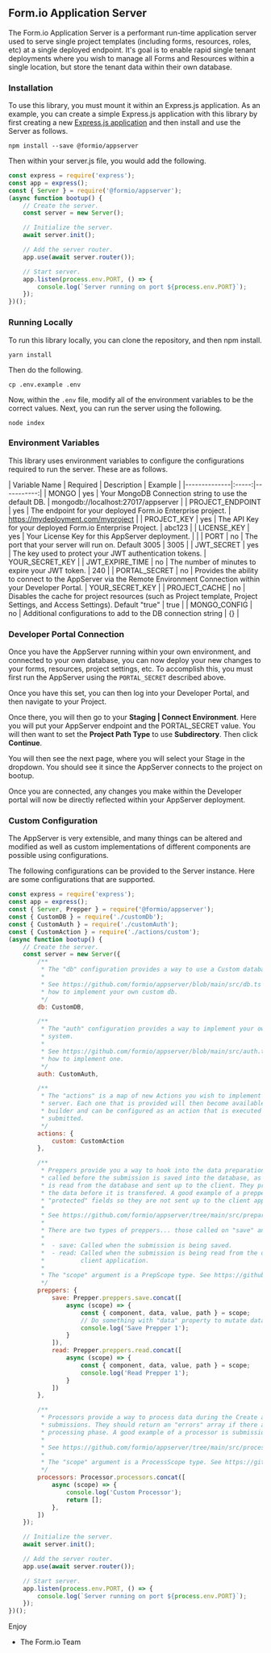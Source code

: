 ## Form.io Application Server
The Form.io Application Server is a performant run-time application server used to serve single project templates (including forms, resources, roles, etc) at a single deployed endpoint. It's goal is to enable rapid single tenant deployments where you wish to manage all Forms and Resources within a single location, but store the tenant data within their own database.

### Installation
To use this library, you must mount it within an Express.js application. As an example, you can create a simple Express.js application with this library by first creating a new [Express.js application](https://expressjs.com/en/starter/installing.html) and then install and use the Server as follows.

```
npm install --save @formio/appserver
```

Then within your server.js file, you would add the following.

```js
const express = require('express');
const app = express();
const { Server } = require('@formio/appserver');
(async function bootup() {
    // Create the server.
    const server = new Server();

    // Initialize the server.
    await server.init();

    // Add the server router.
    app.use(await server.router());

    // Start server.
    app.listen(process.env.PORT, () => {
        console.log(`Server running on port ${process.env.PORT}`);
    });
})();
```

### Running Locally
To run this library locally, you can clone the repository, and then npm install.

```
yarn install
```

Then do the following.

```
cp .env.example .env
```

Now, within the ```.env``` file, modify all of the environment variables to be the correct values. Next, you can run the server using the following.

```
node index
```

### Environment Variables
This library uses environment variables to configure the configurations required to run the server. These are as follows.

| Variable Name         | Required | Description | Example |
|--------------|:-----:|-----------:|
| MONGO | yes | Your MongoDB Connection string to use the default DB. | mongodb://localhost:27017/appserver |
| PROJECT_ENDPOINT | yes | The endpoint for your deployed Form.io Enterprise project. | https://mydeployment.com/myproject |
| PROJECT_KEY | yes | The API Key for your deployed Form.io Enterprise Project. | abc123 |
| LICENSE_KEY | yes | Your License Key for this AppServer deployment. | <LONG LICENSE KEY> |
| PORT | no | The port that your server will run on. Default 3005 | 3005 |
| JWT_SECRET | yes | The key used to protect your JWT authentication tokens. | YOUR_SECRET_KEY |
| JWT_EXPIRE_TIME | no | The number of minutes to expire your JWT token. | 240 |
| PORTAL_SECRET | no | Provides the ability to connect to the AppServer via the Remote Environment Connection within your Developer Portal. | YOUR_SECRET_KEY |
| PROJECT_CACHE | no | Disables the cache for project resources (such as Project template, Project Settings, and Access Settings). Default "true" | true |
| MONGO_CONFIG | no | Additional configurations to add to the DB connection string | {} |

### Developer Portal Connection
Once you have the AppServer running within your own environment, and connected to your own database, you can now deploy your new changes to your forms, resources, project settings, etc. To accomplish this, you must first run the AppServer using the ```PORTAL_SECRET``` described above.

Once you have this set, you can then log into your Developer Portal, and then navigate to your Project.

Once there, you will then go to your **Staging | Connect Environment**.  Here you will put your AppServer endpoint and the PORTAL_SECRET value. You will then want to set the **Project Path Type** to use **Subdirectory**. Then click **Continue**. 

You will then see the next page, where you will select your Stage in the dropdown. You should see it since the AppServer connects to the project on bootup.

Once you are connected, any changes you make within the Developer portal will now be directly reflected within your AppServer deployment.

### Custom Configuration
The AppServer is very extensible, and many things can be altered and modified as well as custom implementations of different components are possible using configurations.

The following configurations can be provided to the Server instance. Here are some configurations that are supported.

```js
const express = require('express');
const app = express();
const { Server, Prepper } = require('@formio/appserver');
const { CustomDB } = require('./customDb');
const { CustomAuth } = require('./customAuth');
const { CustomAction } = require('./actions/custom');
(async function bootup() {
    // Create the server.
    const server = new Server({
        /**
         * The "db" configuration provides a way to use a Custom database implementation.
         * 
         * See https://github.com/formio/appserver/blob/main/src/db.ts for an example on 
         * how to implement your own custom db.
         */
        db: CustomDB,

        /**
         * The "auth" configuration provides a way to implement your own custom Authentication
         * system. 
         * 
         * See https://github.com/formio/appserver/blob/main/src/auth.ts for an example on 
         * how to implement one.
         */
        auth: CustomAuth,

        /**
         * The "actions" is a map of new Actions you wish to implement into the application
         * server. Each one that is provided will then become available within the Form
         * builder and can be configured as an action that is executed when the form is 
         * submitted.
         */
        actions: {
            custom: CustomAction
        },

        /**
         * Preppers provide you a way to hook into the data preparation methods that are
         * called before the submission is saved into the database, as well as when the data
         * is read from the database and sent up to the client. They provide a way to manipulate
         * the data before it is transfered. A good example of a prepper is to remove any 
         * "protected" fields so they are not sent up to the client application. 
         * 
         * See https://github.com/formio/appserver/tree/main/src/prepare for examples.
         * 
         * There are two types of preppers... those called on "save" and those called on "read".
         * 
         *  - save: Called when the submission is being saved.
         *  - read: Called when the submission is being read from the database and sent to the
         *          client application.
         * 
         * The "scope" argument is a PrepScope type. See https://github.com/formio/appserver/blob/main/src/types/submission.ts
         */
        preppers: {
            save: Prepper.preppers.save.concat([
                async (scope) => {
                    const { component, data, value, path } = scope;
                    // Do something with "data" property to mutate data prepped.
                    console.log('Save Prepper 1');
                }
            ]),
            read: Prepper.preppers.read.concat([
                async (scope) => {
                    const { component, data, value, path } = scope;
                    console.log('Read Prepper 1');
                }
            ])
        },

        /**
         * Processors provide a way to process data during the Create and Update phase for
         * submissions. They should return an "errors" array if there are any errors during the
         * processing phase. A good example of a processor is submission validation.
         * 
         * See https://github.com/formio/appserver/tree/main/src/process for other examples.
         * 
         * The "scope" argument is a ProcessScope type. See https://github.com/formio/appserver/blob/main/src/types/submission.ts
         */
        processors: Processor.processors.concat([
            async (scope) => {
                console.log('Custom Processor');
                return [];
            },
        ])
    });

    // Initialize the server.
    await server.init();

    // Add the server router.
    app.use(await server.router());

    // Start server.
    app.listen(process.env.PORT, () => {
        console.log(`Server running on port ${process.env.PORT}`);
    });
})();
```

Enjoy

- The Form.io Team
